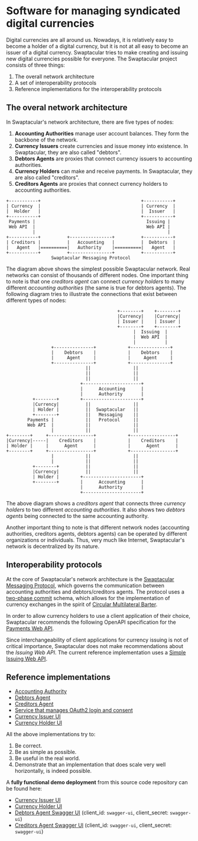 Software for managing syndicated digital currencies
===================================================

Digital currencies are all around us. Nowadays, it is relatively easy
to become a holder of a digital currency, but it is not at all easy to
become an issuer of a digital currency. Swaptacular tries to make
creating and issuing new digital currencies possible for everyone. The
Swaptacular project consists of three things:

1. The overall network architecture
2. A set of interoperability protocols
3. Reference implementations for the interoperability protocols


The overal network architecture
-------------------------------

In Swaptacular's network architecture, there are five types of nodes:

1. **Accounting Authorities** manage user account balances. They form
   the backbone of the network.
2. **Currency Issuers** create currencies and issue money into
   existence. In Swaptacular, they are also called "debtors".
3. **Debtors Agents** are proxies that connect currency issuers to
   accounting authorities.
4. **Currency Holders** can make and receive payments. In Swaptacular,
   they are also called "creditors".
5. **Creditors Agents** are proxies that connect currency holders to
   accounting authorities.

```
+-----------+                                      +-----------+
| Currency  |                                      | Currency  |
|  Holder   |                                      |  Issuer   |
+-----------+                                      +-----------+
 Payments |                                          Issuing |
 Web API  |                                          Web API |
          |                                                  |
+-----------+          +----------------+          +-----------+
| Creditors |          |   Accounting   |          |  Debtors  |
|   Agent   |==========|   Authority    |==========|   Agent   |
+-----------+          +----------------+          +-----------+
                 Swaptacular Messaging Protocol
```

The diagram above shows the simplest possible Swaptacular
network. Real networks can consist of thousands of different
nodes. One important thing to note is that one *creditors agent* can
connect *currency holders* to many different *accounting authorities*
(the same is true for debtors agents). The following diagram tries to
illustrate the connections that exist between different types of
nodes:

```
                                          +--------+    +--------+
                                          |Currency|    |Currency|
                                          | Issuer |    | Issuer |
                                          +--------+    +--------+
                                                |  Issuing  |
                                                |  Web API  |
                                                |           |
                 +---------------+            +---------------+
                 |    Debtors    |            |    Debtors    |
                 |     Agent     |            |     Agent     |
                 +---------------+            +---------------+
                              ||                ||
                              ||                ||
                              ||                ||
                            +----------------------+
                            |      Accounting      |
                            |      Authority       |
          +--------+        +----------------------+
          |Currency|          ||                ||
          | Holder |          ||  Swaptacular   ||
          +--------+          ||   Messaging    ||
        Payments |            ||   Protocol     ||
        Web API  |            ||                ||
                 |            ||                ||
+--------+     +-----------------+            +-----------------+
|Currency|-----|    Creditors    |            |    Creditors    |
| Holder |     |      Agent      |            |      Agent      |
+--------+     +-----------------+            +-----------------+
                 |            ||                ||
                 |            ||                ||
          +--------+          ||                ||
          |Currency|          ||                ||
          | Holder |        +----------------------+
          +--------+        |      Accounting      |
                            |      Authority       |
                            +----------------------+
```

The above diagram shows a *creditors agent* that connects three
*currency holders* to two different *accounting authorities*. It also
shows two *debtors agents* being connected to the same accounting
authority.

Another important thing to note is that different network nodes
(accounting authorities, creditors agents, debtors agents) can be
operated by different organizations or individuals. Thus, very much
like Internet, Swaptacular's network is decentralized by its nature.


Interoperability protocols
--------------------------

At the core of Swaptacular's network architecture is the [Swaptacular
Messaging Protocol](https://swaptacular.org/public/docs/protocol.pdf),
which governs the communication between accounting authorities and
debtors/creditors agents. The protocol uses a [two-phase
commit](https://en.wikipedia.org/wiki/Two-phase_commit_protocol)
schema, which allows for the implementation of currency exchanges in
the spirit of [Circular Multilateral
Barter](https://swaptacular.org/public/docs/cmb-general.pdf).

In order to allow currency holders to use a client application of
their choice, Swaptacular recommends the following OpenAPI
specification for the [Payments Web
API](https://swaptacular.org/public/docs/swpt_creditors/redoc.html).

Since interchangeability of client applications for currency issuing
is not of critical importance, Swaptacular does not make
recommendations about the *Issuing Web API*. The current reference
implementation uses a [Simple Issuing Web
API](https://swaptacular.org/public/docs/swpt_debtors/redoc.html).


Reference implementations
-------------------------

* [Accounting Authority](https://github.com/swaptacular/swpt_accounts)
* [Debtors Agent](https://github.com/swaptacular/swpt_debtors)
* [Creditors Agent](https://github.com/swaptacular/swpt_creditors)
* [Service that manages OAuth2 login and consent](https://github.com/swaptacular/swpt_login)
* [Currency Issuer UI](https://github.com/swaptacular/swpt_debtors_ui)
* [Currency Holder UI](https://github.com/swaptacular/swpt_creditors_ui)

All the above implementations try to:

1. Be correct.
2. Be as simple as possible.
3. Be useful in the real world.
4. Demonstrate that an implementation that does scale very well
   horizontally, is indeed possible.

A **fully functional demo deployment** from this source code
repository can be found here:
* [Currency Issuer UI](https://demo.swaptacular.org/debtors-webapp/)
* [Currency Holder UI](https://demo.swaptacular.org/creditors-webapp/)
* [Debtors Agent Swagger
  UI](https://demo.swaptacular.org/debtors-swagger-ui/) (client_id:
  `swagger-ui`, client_secret: `swagger-ui`)
* [Creditors Agent Swagger
  UI](https://demo.swaptacular.org/creditors-swagger-ui/) (client_id:
  `swagger-ui`, client_secret: `swagger-ui`)
